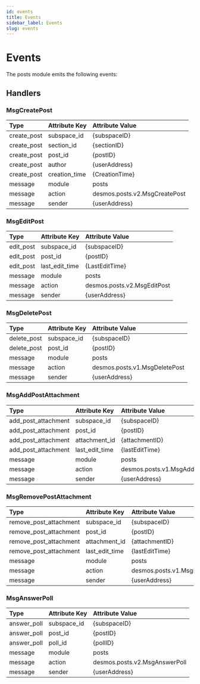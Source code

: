 ```yaml
---
id: events
title: Events
sidebar_label: Events
slug: events
---
```


# Events

The posts module emits the following events:

## Handlers

### MsgCreatePost

| **Type**    | **Attribute Key** | **Attribute Value**           | 
|:------------|:------------------|:------------------------------|
| create_post | subspace_id       | {subspaceID}                  |
| create_post | section_id        | {sectionID}                   |
| create_post | post_id           | {postID}                      |
| create_post | author            | {userAddress}                 |
| create_post | creation_time     | {CreationTime}                |
| message     | module            | posts                         |
| message     | action            | desmos.posts.v2.MsgCreatePost |
| message     | sender            | {userAddress}                 |

### MsgEditPost

| **Type**  | **Attribute Key** | **Attribute Value**         | 
|:----------|:------------------|:----------------------------|
| edit_post | subspace_id       | {subspaceID}                |
| edit_post | post_id           | {postID}                    |
| edit_post | last_edit_time    | {LastEditTime}              |
| message   | module            | posts                       |
| message   | action            | desmos.posts.v2.MsgEditPost |
| message   | sender            | {userAddress}               |

### MsgDeletePost

| **Type**    | **Attribute Key** | **Attribute Value**           | 
|:------------|:------------------|:------------------------------|
| delete_post | subspace_id       | {subspaceID}                  |
| delete_post | post_id           | {postID}                      |
| message     | module            | posts                         |
| message     | action            | desmos.posts.v1.MsgDeletePost |
| message     | sender            | {userAddress}                 |

### MsgAddPostAttachment

| **Type**            | **Attribute Key** | **Attribute Value**                  | 
|:--------------------|:------------------|:-------------------------------------|
| add_post_attachment | subspace_id       | {subspaceID}                         |
| add_post_attachment | post_id           | {postID}                             |
| add_post_attachment | attachment_id     | {attachmentID}                       |
| add_post_attachment | last_edit_time    | {lastEditTime}                       |
| message             | module            | posts                                |
| message             | action            | desmos.posts.v1.MsgAddPostAttachment |
| message             | sender            | {userAddress}                        |

### MsgRemovePostAttachment

| **Type**               | **Attribute Key** | **Attribute Value**                     | 
|:-----------------------|:------------------|:----------------------------------------|
| remove_post_attachment | subspace_id       | {subspaceID}                            |
| remove_post_attachment | post_id           | {postID}                                |
| remove_post_attachment | attachment_id     | {attachmentID}                          |
| remove_post_attachment | last_edit_time    | {lastEditTime}                          |
| message                | module            | posts                                   |
| message                | action            | desmos.posts.v1.MsgRemovePostAttachment |
| message                | sender            | {userAddress}                           |    


### MsgAnswerPoll

| **Type**    | **Attribute Key** | **Attribute Value**           | 
|:------------|:------------------|:------------------------------|
| answer_poll | subspace_id       | {subspaceID}                  |
| answer_poll | post_id           | {postID}                      |
| answer_poll | poll_id           | {pollID}                      |
| message     | module            | posts                         |
| message     | action            | desmos.posts.v2.MsgAnswerPoll |
| message     | sender            | {userAddress}                 |